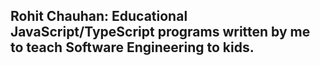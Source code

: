 Rohit Chauhan: Educational JavaScript/TypeScript programs written by me to teach Software Engineering to kids. 
--------------------------------------------------------------------------------------------------------------
